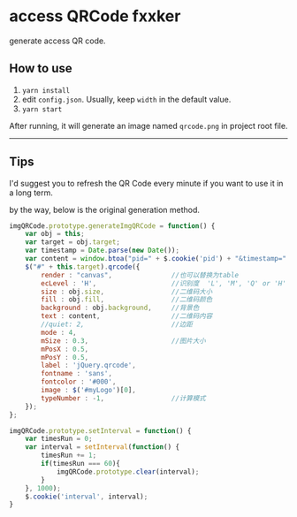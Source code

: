 # access QRCode fxxker

generate access QR code.

## How to use

1. `yarn install`
2. edit `config.json`. Usually, keep `width` in the default value.
3. `yarn start`

After running, it will generate an image named `qrcode.png` in project root file.

---

## Tips

I'd suggest you to refresh the QR Code every minute if you want to use it in a long term. 

by the way, below is the original generation method.
```javascript
imgQRCode.prototype.generateImgQRCode = function() {
	var obj = this;
	var target = obj.target;
	var timestamp = Date.parse(new Date());
	var content = window.btoa("pid=" + $.cookie('pid') + "&timestamp=" + timestamp);
	$("#" + this.target).qrcode({
		render : "canvas",               //也可以替换为table
        ecLevel : 'H',                   //识别度  'L', 'M', 'Q' or 'H'
        size : obj.size,                 //二维码大小
        fill : obj.fill,                 //二维码颜色
        background : obj.background,     //背景色
        text : content,                  //二维码内容
        //quiet: 2,                      //边距
        mode : 4,
        mSize : 0.3,                     //图片大小
        mPosX : 0.5,
        mPosY : 0.5,
        label : 'jQuery.qrcode',
        fontname : 'sans',
        fontcolor : '#000',
        image : $('#myLogo')[0],
        typeNumber : -1,                 //计算模式 
	});
};

imgQRCode.prototype.setInterval = function() {
	var timesRun = 0;
	var interval = setInterval(function() {
		timesRun += 1;
		if(timesRun === 60){
			imgQRCode.prototype.clear(interval);
		}
	}, 1000);
	$.cookie('interval', interval);
}
```